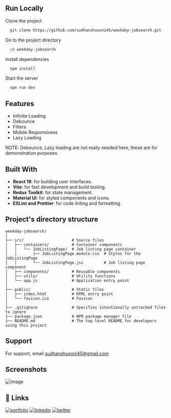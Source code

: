 
## Run Locally

Clone the project

```bash
  git clone https://github.com/sudhanshusoni45/weekday-jobsearch.git
```

Go to the project directory

```bash
  cd weekday-jobsearch
```

Install dependencies

```bash
  npm install
```

Start the server

```bash
  npm run dev
```


## Features

- Infinite Loading
- Debounce
- Filters
- Mobile Responsivess
- Lazy Loading

NOTE: Debounce, Lazy loading are not really needed here, these are for demonstration purposes.


##  Built With
- **React 18**: for building user interfaces.
- **Vite**: for fast development and build tooling.
- **Redux Toolkit**: for state management.
- **Material UI**: for styled components and icons.
- **ESLint and Prettier**: for code linting and formatting.

## Project's directory structure
```
weekday-jobsearch/
│
├── src/                     # Source files
│   ├── containers/          # Container components
│   │   └── JobListingPage/  # Job listing page container
│   │       ├── JobListingPage.module.css  # Styles for the JobListingPage
│   │       └── JobListingPage.jsx         # Job listing page component
│   ├── components/          # Reusable components
│   ├── utils/               # Utility functions
│   └── app.js               # Application entry point
│
├── public/                  # Static files
│   ├── index.html           # HTML entry point
│   └── favicon.ico          # Favicon
│
├── .gitignore               # Specifies intentionally untracked files to ignore
├── package.json             # NPM package manager file
├── README.md                # The top-level README for developers using this project
```

## Support

For support, email sudhanshusoni45@gmail.com

## Screenshots

![image](https://github.com/Sudhanshusoni45/weekday-jobsearch/assets/26003401/08733221-7484-4b7d-9f68-ab9cfdf54ba5)


## 🔗 Links
[![portfolio](https://img.shields.io/badge/my_portfolio-000?style=for-the-badge&logo=ko-fi&logoColor=white)](https://sudhanshusoni.tech)
[![linkedin](https://img.shields.io/badge/linkedin-0A66C2?style=for-the-badge&logo=linkedin&logoColor=white)](https://www.linkedin.com/in/sudhanshu-soni/)
[![twitter](https://img.shields.io/badge/twitter-1DA1F2?style=for-the-badge&logo=twitter&logoColor=white)](https://twitter.com/sudhanshusoni__)





